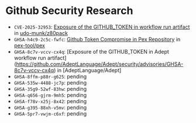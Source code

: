 # Github Security Research

- `CVE-2025-32953`: [Exposure of the GITHUB_TOKEN in workflow run artifact](https://www.cve.org/CVERecord?id=CVE-2025-32953) in [udo-munk/z80pack](https://github.com/udo-munk/z80pack)
- `GHSA-h4c9-2c5c-fwfc`: [Github Token Compromise in Pex Repository](https://github.com/pex-tool/pex/security/advisories/GHSA-h4c9-2c5c-fwfc) in [pex-tool/pex](https://github.com/pex-tool/pex)
- `GHSA-8c7v-vccv-cx4q`: [Exposure of the GITHUB_TOKEN in Adept workflow run artifact] (https://github.com/AdeptLanguage/Adept/security/advisories/GHSA-8c7v-vccv-cx4q) in [AdeptLanguage/Adept]
- `GHSA-8ffm-p88r-g625`: pending
- `GHSA-535w-4488-jc7p`: pending
- `GHSA-35g9-52wf-83hw`: pending
- `GHSA-q656-gjrm-9mh5`: pending
- `GHSA-f78v-x25j-8x42`: pending
- `GHSA-g395-88xh-v5mv`: pending
- `GHSA-5pr7-vwjm-c6xf`: pending
